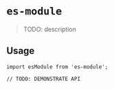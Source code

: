 # `es-module`

> TODO: description

## Usage

```
import esModule from 'es-module';

// TODO: DEMONSTRATE API
```

